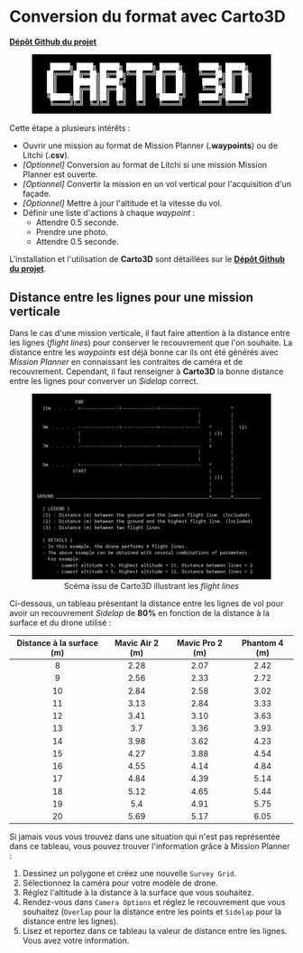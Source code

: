# Conversion du format avec Carto3D

[**Dépôt Github du projet**](https://github.com/mitsio-motu-data/Carto3D)

<figure align="center">
    <img src="../../images/guide/carto3d/carto3d.png" | width=600/>
</figure>

Cette étape a plusieurs intérêts : 
- Ouvrir une mission au format de Mission Planner (**.waypoints**) ou de Litchi (**.csv**).
- *[Optionnel]* Conversion au format de Litchi si une mission Mission Planner est ouverte.
- *[Optionnel]* Convertir la mission en un vol vertical pour l'acquisition d'un façade.
- *[Optionnel]* Mettre à jour l'altitude et la vitesse du vol.
- Définir une liste d'actions à chaque *waypoint* :
    - Attendre 0.5 seconde.
    - Prendre une photo.
    - Attendre 0.5 seconde.

L'installation et l'utilisation de **Carto3D** sont détaillées sur le [**Dépôt Github du projet**](https://github.com/mitsio-motu-data/Carto3D).

## Distance entre les lignes pour une mission verticale

Dans le cas d'une mission verticale, il faut faire attention à la distance entre les lignes (*flight lines*) pour conserver le recouvrement que l'on souhaite. La distance entre les *waypoints* est déjà bonne car ils ont été générés avec *Mission Planner* en connaissant les contraites de caméra et de recouvrement. Cependant, il faut renseigner à **Carto3D** la bonne distance entre les lignes pour converver un *Sidelap* correct.

<figure align="center">
    <img src="../../images/guide/carto3d/flight_lines.jpg" | width=600/>
    <figcaption>Scéma issu de Carto3D illustrant les <em>flight lines</em></figcaption>
</figure>

 Ci-dessous, un tableau présentant la distance entre les lignes de vol pour avoir un recouvrement *Sidelap* de **80%** en fonction de la distance à la surface et du drone utilisé :

| Distance à la surface (m) | Mavic Air 2 (m) | Mavic Pro 2 (m) | Phantom 4 (m) |
| :-----------------------: | :-------------: | :-------------: | :-----------: |
| 8                         | 2.28            | 2.07            | 2.42          |
| 9                         | 2.56            | 2.33            | 2.72          |
| 10                        | 2.84            | 2.58            | 3.02          |
| 11                        | 3.13            | 2.84            | 3.33          |
| 12                        | 3.41            | 3.10            | 3.63          |
| 13                        | 3.7             | 3.36            | 3.93          |
| 14                        | 3.98            | 3.62            | 4.23          |
| 15                        | 4.27            | 3.88            | 4.54          |
| 16                        | 4.55            | 4.14            | 4.84          |
| 17                        | 4.84            | 4.39            | 5.14          |
| 18                        | 5.12            | 4.65            | 5.44          |
| 19                        | 5.4             | 4.91            | 5.75          |
| 20                        | 5.69            | 5.17            | 6.05          |

Si jamais vous vous trouvez dans une situation qui n'est pas représentée dans ce tableau, vous pouvez trouver l'information grâce à Mission Planner : 
1. Dessinez un polygone et créez une nouvelle `Survey Grid`.
2. Sélectionnez la caméra pour votre modèle de drone.
3. Réglez l'altitude à la distance à la surface que vous souhaitez.
4. Rendez-vous dans `Camera Options` et réglez le recouvrement que vous souhaitez (`Overlap` pour la distance entre les points et `Sidelap` pour la distance entre les lignes).
5. Lisez et reportez dans ce tableau la valeur de distance entre les lignes. Vous avez votre information.

